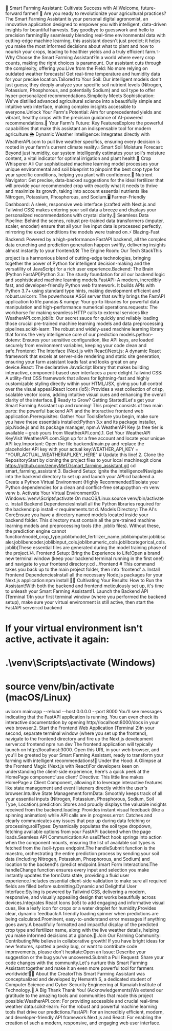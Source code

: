 🌿 Smart Farming Assistant: Cultivate Success with AI!Welcome, future-forward farmer! 🌱 Are you ready to revolutionize your agricultural practices? The Smart Farming Assistant is your personal digital agronomist, an innovative application designed to empower you with intelligent, data-driven insights for bountiful harvests. Say goodbye to guesswork and hello to precision farming!By seamlessly blending real-time environmental data with cutting-edge machine learning, this assistant doesn't just predict; it helps you make the most informed decisions about what to plant and how to nourish your crops, leading to healthier yields and a truly efficient farm.✨ Why Choose the Smart Farming Assistant?In a world where every crop counts, making the right choices is paramount. Our assistant cuts through the complexity, offering you:Live from the Field: No more relying on outdated weather forecasts! Get real-time temperature and humidity data for your precise location.Tailored to Your Soil: Our intelligent models don't just guess; they deeply analyze your specific soil nutrient levels (Nitrogen, Potassium, Phosphorous, and potentially Sodium) and soil type to offer hyper-personalized recommendations.Simplicity Meets Sophistication: We've distilled advanced agricultural science into a beautifully simple and intuitive web interface, making complex insights accessible to everyone.Unlock Your Farm's Potential: Aim for unprecedented yields and vibrant, healthy crops with the precision guidance of AI-powered recommendations.🚀 Your Farm's Future: Key FeaturesExplore the powerful capabilities that make this assistant an indispensable tool for modern agriculture:🌦️ Dynamic Weather Intelligence: Integrates directly with WeatherAPI.com to pull live weather specifics, ensuring every decision is rooted in your farm's current climate reality.💧 Smart Soil Moisture Forecast: Beyond just humidity, our system intelligently estimates your soil's moisture content, a vital indicator for optimal irrigation and plant health.🌽 Crop Whisperer AI: Our sophisticated machine learning model processes your unique environmental and soil blueprint to pinpoint the best crop type for your specific conditions, helping you plant with confidence.🧪 Nutrient Navigator: Get precise, data-backed suggestions for the ideal fertilizer that will provide your recommended crop with exactly what it needs to thrive and maximize its growth, taking into account essential nutrients like Nitrogen, Potassium, Phosphorous, and Sodium.🖥️ Farmer-Friendly Dashboard: A sleek, responsive web interface (crafted with Next.js and Tailwind CSS) makes entering your soil data a breeze and displays your personalized recommendations with crystal clarity.🧠 Seamless Data Pipeline: Behind the scenes, robust pre-trained data transformers (imputer, scaler, encoder) ensure that all your live input data is processed perfectly, mirroring the exact conditions the models were trained on.⚡ Blazing-Fast Backend: Powered by a high-performance FastAPI backend, all the complex data crunching and prediction generation happen swiftly, delivering insights almost instantly to your frontend.🛠️ The Engine Room: Our Tech StackThis project is a harmonious blend of cutting-edge technologies, bringing together the power of Python for intelligent decision-making and the versatility of JavaScript for a rich user experience.Backend: The Brain (Python FastAPI)Python 3.x: The sturdy foundation for all our backend logic and sophisticated machine learning models.FastAPI: A modern, incredibly fast, and developer-friendly Python web framework. It builds APIs with Python 3.7+ using standard type hints, making development efficient and robust.uvicorn: The powerhouse ASGI server that swiftly brings the FastAPI application to life.pandas & numpy: Your go-to libraries for powerful data manipulation and high-performance numerical operations.requests: The workhorse for making seamless HTTP calls to external services like WeatherAPI.com.joblib: Our secret sauce for quickly and reliably loading those crucial pre-trained machine learning models and data preprocessing pipelines.scikit-learn: The robust and widely-used machine learning library that forms the very intelligence core of our prediction models.python-dotenv: Ensures your sensitive configuration, like API keys, are loaded securely from environment variables, keeping your code clean and safe.Frontend: The Interface (Next.js with React)Next.js: A dynamic React framework that excels at server-side rendering and static site generation, ensuring your farm assistant loads fast and looks great on any device.React: The declarative JavaScript library that makes building interactive, component-based user interfaces a pure delight.Tailwind CSS: A utility-first CSS framework that allows for lightning-fast and highly customizable styling directly within your HTML/JSX, giving you full control over the visual appeal.React Icons (io5): Provides a vast collection of crisp, scalable vector icons, adding intuitive visual cues and enhancing the overall clarity of the interface.🚀 Ready to Grow? Getting Started!Let's get your Smart Farming Assistant up and running! This project consists of two main parts: the powerful backend API and the interactive frontend web application.Prerequisites: Gather Your ToolsBefore you begin, make sure you have these essentials installed:Python 3.x and its package installer, pip.Node.js and its package manager, npm.A WeatherAPI Key (a free tier is available – grab yours from WeatherAPI.com).1. Get Your WeatherAPI KeyVisit WeatherAPI.com.Sign up for a free account and locate your unique API key.Important: Open the file backend/main.py and replace the placeholder API key with your actual key:WEATHER_API_KEY = "YOUR_ACTUAL_WEATHERAPI_KEY_HERE" # Update this line!
2. Clone the RepositoryStart by cloning the project files to your local machine:git clone https://github.com/zennyMe17/smart_farming_assistant.git
cd smart_farming_assistant
3. Backend Setup: Ignite the Intelligence!Navigate into the backend directory to set up and launch your API:cd backend
a. Create a Python Virtual Environment (Highly Recommended!)Isolate your Python dependencies for a clean and conflict-free setup:python -m venv venv
b. Activate Your Virtual EnvironmentOn Windows:.\venv\Scripts\activate
On macOS/Linux:source venv/bin/activate
c. Install Backend DependenciesInstall all the Python libraries required for the backend:pip install -r requirements.txt
d. Models Directory: The AI's CoreEnsure you have a directory named models located inside your backend folder. This directory must contain all the pre-trained machine learning models and preprocessing tools (the .joblib files). Without these, the prediction engine cannot function!model_crop_type.joblibmodel_fertilizer_name.joblibimputer.joblibscaler.joblibencoder.joblibinput_cols.joblibnumeric_cols.joblibcategorical_cols.joblib(These essential files are generated during the model training phase of the project.)4. Frontend Setup: Bring the Experience to Life!Open a brand new terminal window (keep your backend terminal running in the first one!) and navigate to your frontend directory:cd ../frontend # This command takes you back up to the main project folder, then into 'frontend'
a. Install Frontend DependenciesInstall all the necessary Node.js packages for your Next.js application:npm install
🧑‍🌾 Cultivating Your Results: How to Run the Assistant!With both the backend and frontend meticulously set up, it's time to unleash your Smart Farming Assistant!1. Launch the Backend API (Terminal 1)In your first terminal window (where you performed the backend setup), make sure your virtual environment is still active, then start the FastAPI server:cd backend
# If your virtual environment isn't active, activate it again:
# .\venv\Scripts\activate  (Windows)
# source venv/bin/activate (macOS/Linux)

uvicorn main:app --reload --host 0.0.0.0 --port 8000
You'll see messages indicating that the FastAPI application is running. You can even check its interactive documentation by opening http://localhost:8000/docs in your web browser.2. Start the Frontend Web Application (Terminal 2)In your second, separate terminal window (where you set up the frontend), navigate to the frontend directory and fire up the Next.js development server:cd frontend
npm run dev
The frontend application will typically launch on http://localhost:3000. Open this URL in your web browser, and you'll be greeted by your Smart Farming Assistant, ready to transform your farming with intelligent recommendations!🔬 Under the Hood: A Glimpse at the Frontend Magic (Next.js with React)For developers keen on understanding the client-side experience, here's a quick peek at the HomePage component:'use client' Directive: This little line makes HomePage a Client Component, allowing it to leverage interactive features like state management and event listeners directly within the user's browser.Intuitive State Management:formData: Smoothly keeps track of all your essential inputs (Nitrogen, Potassium, Phosphorous, Sodium, Soil Type, Location).prediction: Stores and proudly displays the valuable insights received from the backend.loading: Provides instant visual feedback (like a spinning animation) while API calls are in progress.error: Catches and clearly communicates any issues that pop up during data fetching or processing.soilTypes: Dynamically populates the soil type dropdown, fetching available options from your FastAPI backend when the page loads.Seamless API Communication:An useEffect hook springs into action when the component mounts, ensuring the list of available soil types is fetched from the /soil-types endpoint.The handleSubmit function is the maestro, orchestrating the entire prediction process by sending your soil data (including Nitrogen, Potassium, Phosphorous, and Sodium) and location to the backend's /predict endpoint.Smart Form Interactions:The handleChange function ensures every input and selection you make instantly updates the formData state, providing a fluid user experience.Includes essential client-side validation to make sure all required fields are filled before submitting.Dynamic and Delightful User Interface:Styling is powered by Tailwind CSS, delivering a modern, responsive, and visually appealing design that works beautifully across devices.Integrates React Icons (io5) to add engaging and informative visual cues, like a leafy icon for crops or a water droplet for humidity.Provides clear, dynamic feedback:A friendly loading spinner when predictions are being calculated.Prominent, easy-to-understand error messages if anything goes awry.A beautifully formatted and impactful display of the predicted crop type and fertilizer name, along with the live weather details, helping you make informed decisions at a glance.🤝 Join Our Farming Community: Contributing!We believe in collaborative growth! If you have bright ideas for new features, spotted a pesky bug, or want to contribute code improvements, please don't hesitate:Open an Issue: Describe your suggestion or the bug you've uncovered.Submit a Pull Request: Share your code changes with the community.Let's nurture this Smart Farming Assistant together and make it an even more powerful tool for farmers worldwide!🧑‍💻 About the CreatorThis Smart Farming Assistant was conceptualized and developed by Hemanth S, a dedicated student of Computer Science and Cyber Security Engineering at Ramaiah Institute of Technology.🙏 A Big Thank Thank You! (Acknowledgements)We extend our gratitude to the amazing tools and communities that made this project possible:WeatherAPI.com: For providing accessible and crucial real-time weather data.scikit-learn: For the robust and powerful machine learning tools that drive our predictions.FastAPI: For an incredibly efficient, modern, and developer-friendly API framework.Next.js and React: For enabling the creation of such a modern, responsive, and engaging web user interface.
